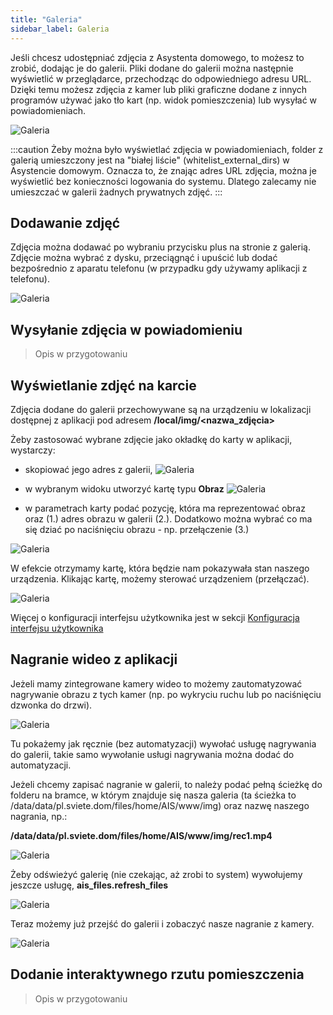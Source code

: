 ```yaml
---
title: "Galeria"
sidebar_label: Galeria
---
```



Jeśli chcesz udostępniać zdjęcia z Asystenta domowego, to możesz to zrobić, dodając je do galerii.
Pliki dodane do galerii można następnie wyświetlić w przeglądarce, przechodząc do odpowiedniego adresu URL.
Dzięki temu możesz zdjęcia z kamer lub pliki graficzne dodane z innych programów używać jako tło kart (np. widok pomieszczenia) lub wysyłać w powiadomieniach.

![Galeria](/img/en/frontend/gallery_1.png)


:::caution
Żeby można było wyświetlać zdjęcia w powiadomieniach, folder z galerią umieszczony jest na "białej liście" (whitelist_external_dirs) w Asystencie domowym. Oznacza to, że znając adres URL zdjęcia, można je wyświetlić bez konieczności logowania do systemu. Dlatego zalecamy nie umieszczać w galerii żadnych prywatnych zdjęć.
:::

## Dodawanie zdjęć

Zdjęcia można dodawać po wybraniu przycisku plus na stronie z galerią. Zdjęcie można wybrać z dysku, przeciągnąć i upuścić lub dodać bezpośrednio z aparatu telefonu (w przypadku gdy używamy aplikacji z telefonu).

![Galeria](/img/en/frontend/gallery_2.png)


## Wysyłanie zdjęcia w powiadomieniu

> Opis w przygotowaniu


## Wyświetlanie zdjęć na karcie

Zdjęcia dodane do galerii przechowywane są na urządzeniu w lokalizacji dostępnej z aplikacji pod adresem **/local/img/<nazwa_zdjęcia>**


Żeby zastosować wybrane zdjęcie jako okładkę do karty w aplikacji, wystarczy:
- skopiować jego adres z galerii,
![Galeria](/img/en/frontend/gallery_3.png)

- w wybranym widoku utworzyć kartę typu **Obraz**
![Galeria](/img/en/frontend/gallery_4.png)

- w parametrach karty podać pozycję, która ma reprezentować obraz oraz (1.) adres obrazu w galerii (2.). Dodatkowo można wybrać co ma się dziać po naciśnięciu obrazu - np. przełączenie (3.)

![Galeria](/img/en/frontend/gallery_5.png)

W efekcie otrzymamy kartę, która będzie nam pokazywała stan naszego urządzenia. Klikając kartę, możemy sterować urządzeniem (przełączać).

![Galeria](/img/en/frontend/gallery_6.png)

Więcej o konfiguracji interfejsu użytkownika jest w sekcji [Konfiguracja interfejsu użytkownika](/docs/ais_app_ui_config)


## Nagranie wideo z aplikacji

Jeżeli mamy zintegrowane kamery wideo to możemy zautomatyzować nagrywanie obrazu z tych kamer (np. po wykryciu ruchu lub po naciśnięciu dzwonka do drzwi).

![Galeria](/img/en/frontend/gallery_7.png)

Tu pokażemy jak ręcznie (bez automatyzacji) wywołać usługę nagrywania do galerii, takie samo wywołanie usługi nagrywania można dodać do automatyzacji.

Jeżeli chcemy zapisać nagranie w galerii, to należy podać pełną ścieżkę do folderu na bramce, w którym znajduje się nasza galeria (ta ścieżka to /data/data/pl.sviete.dom/files/home/AIS/www/img) oraz nazwę naszego nagrania, np.:

**/data/data/pl.sviete.dom/files/home/AIS/www/img/rec1.mp4**

![Galeria](/img/en/frontend/gallery_8.png)

Żeby odświeżyć galerię (nie czekając, aż zrobi to system) wywołujemy jeszcze usługę, **ais_files.refresh_files**

![Galeria](/img/en/frontend/gallery_9.png)

Teraz możemy już przejść do galerii i zobaczyć nasze nagranie z kamery.

![Galeria](/img/en/frontend/gallery_10.png)



## Dodanie interaktywnego rzutu pomieszczenia

> Opis w przygotowaniu
